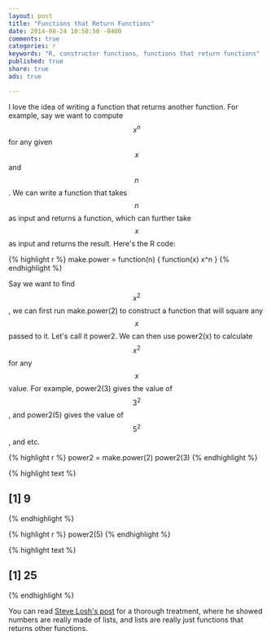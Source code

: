 ```yaml
---
layout: post
title: "Functions that Return Functions"
date: 2014-08-24 10:58:50 -0400
comments: true
categories: r
keywords: "R, constructor functions, functions that return functions"
published: true
share: true
ads: true

---
```

I love the idea of writing a function that returns another function. For example, say we want to compute $$x^n$$ for any given $$x$$ and $$n$$. We can write a function that takes $$n$$ as input and returns a function, which can further take $$x$$ as input and returns the result. Here's the R code:

{% highlight r %}
make.power = function(n) {
    function(x) x^n
}
{% endhighlight %}

Say we want to find $$x^2$$, we can first run make.power(2) to construct a function that will square any $$x$$ passed to it. Let's call it power2. We can then use power2(x) to calculate $$x^2$$ for any $$x$$ value. For example, power2(3) gives the value of $$3^2$$, and power2(5) gives the value of $$5^2$$, and etc.

{% highlight r %}
power2 = make.power(2)
power2(3)
{% endhighlight %}



{% highlight text %}
## [1] 9
{% endhighlight %}



{% highlight r %}
power2(5)
{% endhighlight %}



{% highlight text %}
## [1] 25
{% endhighlight %}

You can read [Steve Losh's post](http://stevelosh.com/blog/2013/03/list-out-of-lambda/) for a thorough treatment, where he showed numbers are really made of lists, and lists are really just functions that returns other functions.
